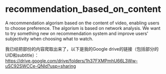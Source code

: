 # recommendation_based_on_content
A recommendation algorism based on the content of video, enabling users to choose preference. The algorism is based on network analysis. We want to try something new on recommendation system and improve users' subjectivity when choosing what to watch.

我已经把部份的内容爬取出来了，以下是我的Google drive的链接（包括部分的UID和subtitle）：
https://drive.google.com/drive/folders/1h37FXMPmhU66L3Ww-uSC92SWCCe-QNId?usp=sharing
